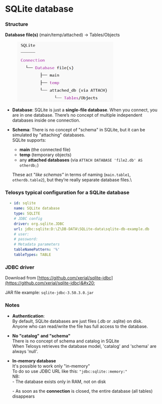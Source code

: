 # SQLite database

### Structure

**Database file(s)** (main/temp/attached) → Tables/Objects

<div align="left"><figure><img src="../.gitbook/assets/image (3).png" alt="" width="314"><figcaption></figcaption></figure></div>

* **Database**: SQLite is just a **single-file database**. When you connect, you are in one database. There’s no concept of multiple independent databases inside one connection.
*   **Schema**:  There is no concept of "schema" in SQLite, but it can be simulated by "attaching" databases.\
    SQLite supports:&#x20;

    * **main** (the connected file)
    * **temp** (temporary objects)
    * any **attached databases** (via `ATTACH DATABASE 'file2.db' AS otherdb;`)

    These act "_like schemas"_ in terms of naming (`main.table1`, `otherdb.table2`), but they’re really separate database files.\


### Telosys typical configuration for a SQLite database

```yaml
  - id: sqlite
    name: SQLite database 
    type: SQLITE 
    # JDBC config 
    driver: org.sqlite.JDBC
    url: jdbc:sqlite:D:\Z\DB-DATA\SQLite-data\sqlite-db-example.db
    # user: 
    # password: 
    # Metadata parameters
    tableNamePattern: '%'
    tableTypes: TABLE
```



### JDBC driver&#x20;

Download from [https://github.com/xerial/sqlite-jdbc](https://github.com/xerial/sqlite-jdbc)&#x20;

JAR file example:  `sqlite-jdbc-3.50.3.0.jar`



### Notes

* **Authentication**:  \
  By default, SQLite databases are just files (.db or .sqlite) on disk.\
  Anyone who can read/write the file has full access to the database.
* **No "catalog" and "schema"**\
  There is no concept of schema and catalog in SQLite
  \
  When Telosys retrieves the database model, 'catalog' and 'schema' are always 'null'.
*   **In-memory database**\
    It's possible to work only "in-memory"
    \
    To do so use JDBC URL like this:  `"jdbc:sqlite::memory:"`\
    NB: \
    &#x20; \- The database exists only in RAM, not on disk

    &#x20; \- As soon as the **connection** is closed, the entire database (all tables) disappears

